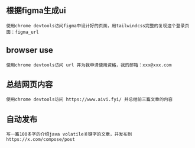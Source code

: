 

## 根据figma生成ui
```text
使用chrome devtools访问figma中设计好的页面，用tailwindcss完整的复现这个登录页面：figma_url
```

## browser use
```text
使用chrome devtools访问 url 并为我申请使用资格，我的邮箱：xxx@xxx.com
```

## 总结网页内容
```text
使用chrome devtools访问 https://www.aivi.fyi/ 并总结前三篇文章的内容
```

## 自动发布
```text
写一篇100多字的介绍java volatile关键字的文章，并发布到https://x.com/compose/post
```

